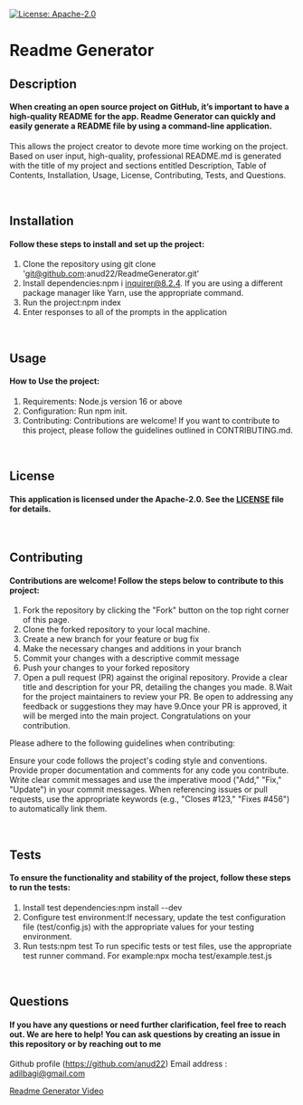 [![License: Apache-2.0](https://img.shields.io/badge/License-Apache%202.0-blue.svg)](https://opensource.org/licenses/Apache-2.0)

# Readme Generator 
 
 ## Description
 #### When creating an open source project on GitHub, it’s important to have a high-quality README for the app. Readme Generator can quickly and easily generate a README file by using a command-line application.
This allows the project creator to devote more time working on the project. Based on user input, high-quality, professional README.md is generated with the title of my project and sections entitled Description, Table of Contents, Installation, Usage, License, Contributing, Tests, and Questions.

 <br> 

 ## Installation
 #### Follow these steps to install and set up the project:
1. Clone the repository using git clone 'git@github.com:anud22/ReadmeGenerator.git'
2. Install dependencies:npm i inquirer@8.2.4. If you are using a different package manager like Yarn, use the appropriate command.
3. Run the project:npm index
4. Enter responses to all of the prompts in the application

 <br> 

 ## Usage
 #### How to Use the project:
1. Requirements: Node.js version 16 or above
2. Configuration: Run npm init.
3. Contributing: Contributions are welcome! If you want to contribute to this project, please follow the guidelines outlined in CONTRIBUTING.md.

 <br> 

 ## License
 #### This application is licensed under the Apache-2.0. See the [LICENSE](https://opensource.org/licenses/Apache-2.0) file for details.


 <br> 

 ## Contributing
 #### Contributions are welcome! Follow the steps below to contribute to this project:
1. Fork the repository by clicking the "Fork" button on the top right corner of this page.
2. Clone the forked repository to your local machine.
3. Create a new branch for your feature or bug fix
4. Make the necessary changes and additions in your branch
5. Commit your changes with a descriptive commit message
6. Push your changes to your forked repository
7. Open a pull request (PR) against the original repository. Provide a clear title and description for your PR, detailing the changes you made.
8.Wait for the project maintainers to review your PR. Be open to addressing any feedback or suggestions they may have
9.Once your PR is approved, it will be merged into the main project. Congratulations on your contribution.

Please adhere to the following guidelines when contributing:

Ensure your code follows the project's coding style and conventions.
Provide proper documentation and comments for any code you contribute.
Write clear commit messages and use the imperative mood ("Add," "Fix," "Update") in your commit messages.
When referencing issues or pull requests, use the appropriate keywords (e.g., "Closes #123," "Fixes #456") to automatically link them.

 <br> 

 ## Tests
 #### To ensure the functionality and stability of the project, follow these steps to run the tests:

1. Install test dependencies:npm install --dev
2. Configure test environment:If necessary, update the test configuration file (test/config.js) with the appropriate values for your testing environment.
3. Run tests:npm test
   To run specific tests or test files, use the appropriate test runner command. For example:npx mocha test/example.test.js


 <br> 

 ## Questions
 #### If you have any questions or need further clarification, feel free to reach out. We are here to help! You can ask questions by creating an issue in this repository or by reaching out to me 
Github profile (https://github.com/anud22)
Email address : adilbagi@gmail.com
 <br> 

 [Readme Generator Video](https://drive.google.com/file/d/1kdXBRbA2X7FWoaCnySo849sXqzGDIa8s/view?usp=drive_link)